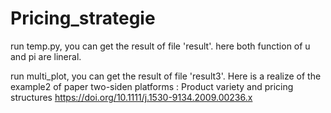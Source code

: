 # Pricing_strategie
run temp.py, you can get the result of file 'result'. here both function of u and pi are lineral.

run multi_plot, you can get the result of file 'result3'. Here is a realize of the example2 of paper 
two-siden platforms : Product variety and pricing structures https://doi.org/10.1111/j.1530-9134.2009.00236.x

